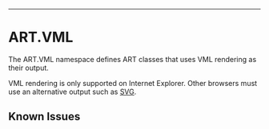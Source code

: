 ------

ART.VML
=======

The ART.VML namespace defines ART classes that uses VML rendering as their output.

VML rendering is only supported on Internet Explorer. Other browsers must use an
alternative output such as [SVG][].

[SVG]: ART.SVG

Known Issues
------------
